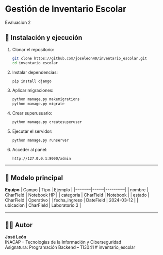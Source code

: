 # Gestión de Inventario Escolar
Evaluacion 2

## 🚀 Instalación y ejecución

1. Clonar el repositorio:
   ```bash
   git clone https://github.com/joseleon40/inventario_escolar.git
   cd inventario_escolar
   ```

2. Instalar dependencias:
   ```bash
   pip install django
   ```

3. Aplicar migraciones:
   ```bash
   python manage.py makemigrations
   python manage.py migrate
   ```

4. Crear superusuario:
   ```bash
   python manage.py createsuperuser
   ```

5. Ejecutar el servidor:
   ```bash
   python manage.py runserver
   ```

6. Acceder al panel:
   ```
   http://127.0.0.1:8000/admin
   ```

---

## 🧱 Modelo principal

**Equipo**
| Campo | Tipo | Ejemplo |
|--------|------|----------|
| nombre | CharField | Notebook HP |
| categoria | CharField | Notebook |
| estado | CharField | Operativo |
| fecha_ingreso | DateField | 2024-03-12 |
| ubicacion | CharField | Laboratorio 3 |

---

## 🧑‍💼 Autor
**José León**  
INACAP – Tecnologías de la Información y Ciberseguridad  
Asignatura: Programación Backend – TI3041
#   i n v e n t a r i o _ e s c o l a r  
 